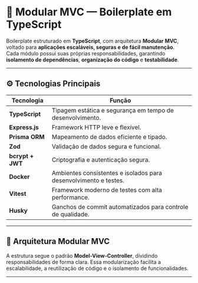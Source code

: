 # 🧩 Modular MVC — Boilerplate em TypeScript

Boilerplate estruturado em **TypeScript**, com arquitetura **Modular MVC**, voltado para **aplicações escaláveis, seguras e de fácil manutenção**.  
Cada módulo possui suas próprias responsabilidades, garantindo **isolamento de dependências**, **organização do código** e **testabilidade**.

---

## ⚙️ Tecnologias Principais

| Tecnologia | Função |
|-------------|--------|
| **TypeScript** | Tipagem estática e segurança em tempo de desenvolvimento. |
| **Express.js** | Framework HTTP leve e flexível. |
| **Prisma ORM** | Mapeamento de dados eficiente e tipado. |
| **Zod** | Validação de dados segura e funcional. |
| **bcrypt + JWT** | Criptografia e autenticação segura. |
| **Docker** | Ambientes consistentes e isolados para desenvolvimento e testes. |
| **Vitest** | Framework moderno de testes com alta performance. |
| **Husky** | Ganchos de commit automatizados para controle de qualidade. |

---

## 🧱 Arquitetura Modular MVC

A estrutura segue o padrão **Model-View-Controller**, dividindo responsabilidades de forma clara. 
Essa modularização facilita a escalabilidade, a reutilização de código e o isolamento de funcionalidades.

---

